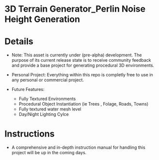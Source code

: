 # 3D Terrain Generator_Perlin Noise Height Generation

# Details
- Note: This asset is currently under (pre-alpha) development. The purpose of its current release state is to receive community feedback and provide a base project for generating procedural 3D environments.

- Personal Project: Everything within this repo is completly free to use in any personal or commercial project.
- Future Features:
    + Fully Textured Environments
    + Procedural Object Instantiation (ie Trees , Folage, Roads, Towns)
    + Fully textured water mesh level
    + Day/Night Lighting Cylce
    
# Instructions

- A comprehensive and in-depth instruction manual for handling this project will be up in the coming days.
